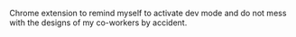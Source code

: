 Chrome extension to remind myself to activate dev mode and do not mess with the designs of my co-workers by accident.
